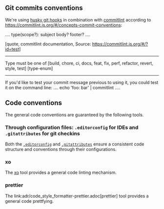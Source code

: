## Git commits conventions

We're using [husky git hooks](https://www.npmjs.com/husky) in combination with [commitlint](https://www.npmjs.com/package/@commitlint/cli) according to <https://commitlint.js.org/#/concepts-commit-conventions>:

....
type(scope?): subject
body?
footer?
....

[quote, commitlint documentation, Source: https://commitlint.js.org/#/?id=test]
____
Type must be one of [build, chore, ci, docs, feat, fix, perf, refactor, revert, style, test] [type-enum]
____

If you'd like to test your commit message previous to using it, you could test it on the command line:
....
echo 'foo: bar' | commitlint
....

## Code conventions

The general code conventions are guaranteed by the following tools.

### Through configuration files: `.editorconfig` for IDEs and `.gitattributes` for git checkins
Both the [`.editorconfig`](https://editorconfig.org/) and [`.gitattributes`](https://dev.to/deadlybyte/please-add-gitattributes-to-your-git-repository-1jld) ensure a consistent code structure and conventions through their configurations.

### xo
The [xo](adr/linting-xo.adoc) tool provides a general code linting mechanism.

### prettier
The link:adr/code_style_formatter-prettier.adoc[prettier] tool provides a general code prettfying.
